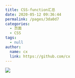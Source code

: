 ```yaml
---
title: CSS-function汇总
date: 2020-05-12 09:36:44
permalink: /pages/3da0d7
categories: 
  - 页面
  - CSS
tags: 
  - null
author: 
  name: cx
  link: https://github.com/cx
---
```

![](https://cdn.jsdelivr.net/gh/xugaoyi/image_store/blog/20200512161232.jpg)